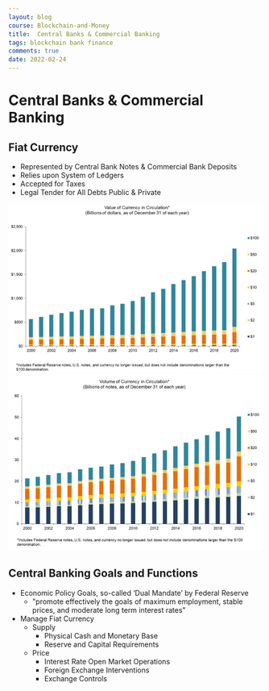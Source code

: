 ```yaml
---
layout: blog
course: Blockchain-and-Money
title:  Central Banks & Commercial Banking
tags: blockchain bank finance
comments: true
date: 2022-02-24
---
```


#  Central Banks & Commercial Banking

## Fiat Currency
*   Represented by Central Bank Notes & Commercial Bank Deposits
*   Relies upon System of Ledgers
*   Accepted for Taxes
*   Legal Tender for All Debts Public & Private 

![header field](/assets/currency-circulation-value.PNG)
![header field](/assets/currency-circulation-volume.PNG)

## Central Banking Goals and Functions
- Economic Policy Goals, so-called ‘Dual Mandate’ by Federal Reserve
  - "promote effectively the goals of maximum employment, stable prices, and moderate long term interest rates"
- Manage Fiat Currency
  - Supply
    - Physical Cash and Monetary Base
    - Reserve and Capital Requirements
  - Price
    - Interest Rate Open Market Operations
    - Foreign Exchange Interventions
    - Exchange Controls 
